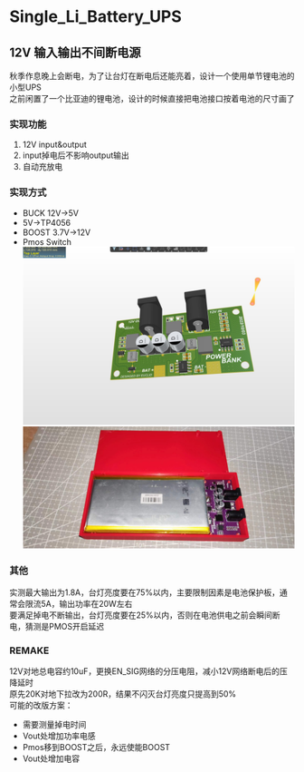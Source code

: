 # Single_Li_Battery_UPS

## 12V 输入输出不间断电源

秋季作息晚上会断电，为了让台灯在断电后还能亮着，设计一个使用单节锂电池的小型UPS <br>
之前闲置了一个比亚迪的锂电池，设计的时候直接把电池接口按着电池的尺寸画了

### 实现功能

1. 12V input&output
2. input掉电后不影响output输出
3. 自动充放电

### 实现方式

* BUCK 12V->5V 
* 5V->TP4056 
* BOOST 3.7V->12V
* Pmos Switch
![PCB](/img/3.jpg "PCB")
![成品](/img/1.jpg "成品")

### 其他

实测最大输出为1.8A，台灯亮度要在75%以内，主要限制因素是电池保护板，通常会限流5A，输出功率在20W左右 <br>
要满足掉电不断输出，台灯亮度要在25%以内，否则在电池供电之前会瞬间断电，猜测是PMOS开启延迟 <br>

### REMAKE
12V对地总电容约10uF，更换EN_SIG网络的分压电阻，减小12V网络断电后的压降延时 <br>
原先20K对地下拉改为200R，结果不闪灭台灯亮度只提高到50% <br>
可能的改版方案：
* 需要测量掉电时间
* Vout处增加功率电感
* Pmos移到BOOST之后，永远使能BOOST
* Vout处增加电容 
